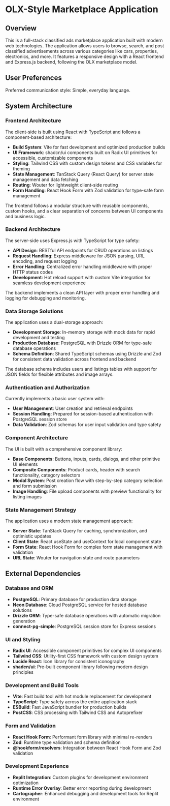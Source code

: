 # OLX-Style Marketplace Application

## Overview

This is a full-stack classified ads marketplace application built with modern web technologies. The application allows users to browse, search, and post classified advertisements across various categories like cars, properties, electronics, and more. It features a responsive design with a React frontend and Express.js backend, following the OLX marketplace model.

## User Preferences

Preferred communication style: Simple, everyday language.

## System Architecture

### Frontend Architecture
The client-side is built using React with TypeScript and follows a component-based architecture:

- **Build System**: Vite for fast development and optimized production builds
- **UI Framework**: shadcn/ui components built on Radix UI primitives for accessible, customizable components
- **Styling**: Tailwind CSS with custom design tokens and CSS variables for theming
- **State Management**: TanStack Query (React Query) for server state management and data fetching
- **Routing**: Wouter for lightweight client-side routing
- **Form Handling**: React Hook Form with Zod validation for type-safe form management

The frontend follows a modular structure with reusable components, custom hooks, and a clear separation of concerns between UI components and business logic.

### Backend Architecture
The server-side uses Express.js with TypeScript for type safety:

- **API Design**: RESTful API endpoints for CRUD operations on listings
- **Request Handling**: Express middleware for JSON parsing, URL encoding, and request logging
- **Error Handling**: Centralized error handling middleware with proper HTTP status codes
- **Development**: Hot reload support with custom Vite integration for seamless development experience

The backend implements a clean API layer with proper error handling and logging for debugging and monitoring.

### Data Storage Solutions
The application uses a dual-storage approach:

- **Development Storage**: In-memory storage with mock data for rapid development and testing
- **Production Database**: PostgreSQL with Drizzle ORM for type-safe database operations
- **Schema Definition**: Shared TypeScript schemas using Drizzle and Zod for consistent data validation across frontend and backend

The database schema includes users and listings tables with support for JSON fields for flexible attributes and image arrays.

### Authentication and Authorization
Currently implements a basic user system with:

- **User Management**: User creation and retrieval endpoints
- **Session Handling**: Prepared for session-based authentication with PostgreSQL session store
- **Data Validation**: Zod schemas for user input validation and type safety

### Component Architecture
The UI is built with a comprehensive component library:

- **Base Components**: Buttons, inputs, cards, dialogs, and other primitive UI elements
- **Composite Components**: Product cards, header with search functionality, category selectors
- **Modal System**: Post creation flow with step-by-step category selection and form submission
- **Image Handling**: File upload components with preview functionality for listing images

### State Management Strategy
The application uses a modern state management approach:

- **Server State**: TanStack Query for caching, synchronization, and optimistic updates
- **Client State**: React useState and useContext for local component state
- **Form State**: React Hook Form for complex form state management with validation
- **URL State**: Wouter for navigation state and route parameters

## External Dependencies

### Database and ORM
- **PostgreSQL**: Primary database for production data storage
- **Neon Database**: Cloud PostgreSQL service for hosted database solutions
- **Drizzle ORM**: Type-safe database operations with automatic migration generation
- **connect-pg-simple**: PostgreSQL session store for Express sessions

### UI and Styling
- **Radix UI**: Accessible component primitives for complex UI components
- **Tailwind CSS**: Utility-first CSS framework with custom design system
- **Lucide React**: Icon library for consistent iconography
- **shadcn/ui**: Pre-built component library following modern design principles

### Development and Build Tools
- **Vite**: Fast build tool with hot module replacement for development
- **TypeScript**: Type safety across the entire application stack
- **ESBuild**: Fast JavaScript bundler for production builds
- **PostCSS**: CSS processing with Tailwind CSS and Autoprefixer

### Form and Validation
- **React Hook Form**: Performant form library with minimal re-renders
- **Zod**: Runtime type validation and schema definition
- **@hookform/resolvers**: Integration between React Hook Form and Zod validation

### Development Experience
- **Replit Integration**: Custom plugins for development environment optimization
- **Runtime Error Overlay**: Better error reporting during development
- **Cartographer**: Enhanced debugging and development tools for Replit environment